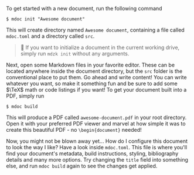 To get started with a new document, run the following command

```shell
$ mdoc init "Awesome document"
```

This will create directory named `Awesome document`, containing a file called `mdoc.toml` and a directory called `src`.

> 📖 If you want to initialize a document in the current working drive, simply run `mdzk init` without any arguments.

Next, open some Markdown files in your favorite editor. These can be located anywhere inside the document directory, but the `src` folder is the conventional place to put them. Go ahead and write content! You can write whatever you want, so make it something fun and be sure to add some $\TeX$ math or code listings if you want! To get your document built into a PDF, simply run

```shell
$ mdoc build
```

This will produce a PDF called `awesome-document.pdf` in your root directory. Open it with your preferred PDF viewer and marvel at how simple it was to create this beautiful PDF - no `\begin{document}` needed!

Now, you might not be blown away yet... How do I configure this document to look the way I like? Have a look inside `mdoc.toml`. This file is where you'll find your document's metadata, build instructions, styling, bibliography details and many more options. Try changing the `title` field into something else, and run `mdoc build` again to see the changes get applied.
